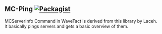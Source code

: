 MC-Ping [![Packagist](https://img.shields.io/badge/license-MIT-blue.svg)](https://github.com/TechCavern/MC-Ping/blob/master/LICENSE.md)
---------------------------------------------------------------
MCServerInfo Command in WaveTact is derived from this library by Laceh. It basically pings servers and gets a basic overview of them.
